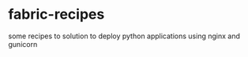 fabric-recipes
==============

some recipes to solution to deploy python applications using nginx and gunicorn